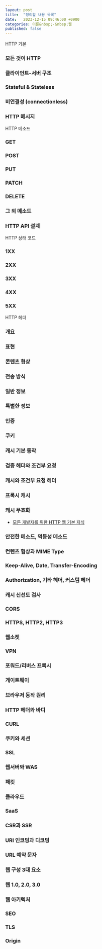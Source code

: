 ```yaml
---
layout: post
title:  "정리할 내용 목록"
date:   2023-12-15 09:46:00 +0900
categories: 이론&nbsp;-&nbsp;웹
published: false
---
```





HTTP 기본
### 모든 것이 HTTP
### 클라이언트-서버 구조
### Stateful & Stateless
### 비연결성 (connectionless)
### HTTP 메시지

HTTP 메소드
### GET
### POST
### PUT
### PATCH
### DELETE
### 그 외 메소드
### HTTP API 설계

HTTP 상태 코드
### 1XX
### 2XX
### 3XX
### 4XX
### 5XX

HTTP 헤더
### 개요
### 표현
### 콘텐츠 협상
### 전송 방식
### 일반 정보
### 특별한 정보
### 인증
### 쿠키
### 캐시 기본 동작
### 검증 헤더와 조건부 요청
### 캐시와 조건부 요청 헤더
### 프록시 캐시
### 캐시 무효화

- [모든 개발자를 위한 HTTP 웹 기본 지식](https://www.inflearn.com/course/http-%EC%9B%B9-%EB%84%A4%ED%8A%B8%EC%9B%8C%ED%81%AC#curriculum)

### 안전한 메소드, 멱등성 메소드
### 컨텐츠 협상과 MIME Type
### Keep-Alive, Date, Transfer-Encoding
### Authorization, 기타 헤더, 커스텀 헤더
### 캐시 신선도 검사
### CORS
### HTTPS, HTTP2, HTTP3
### 웹소켓
### VPN
### 포워드/리버스 프록시
### 게이트웨이

### 브라우저 동작 원리
### HTTP 헤더와 바디
### CURL
### 쿠키와 세션
### SSL
### 웹서버와 WAS
### 패킷
### 클라우드
### SaaS
### CSR과 SSR
### URI 인코딩과 디코딩
### URL 예약 문자
### 웹 구성 3대 요소
### 웹 1.0, 2.0, 3.0
### 웹 아키텍처
### SEO
### TLS
### Origin